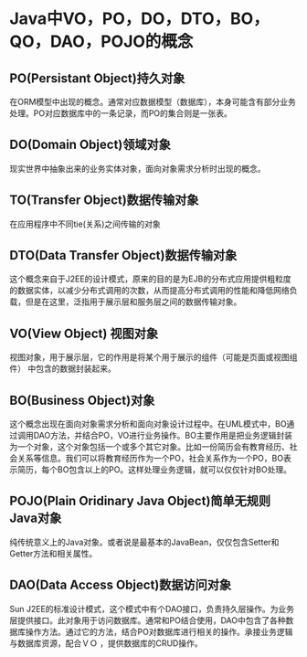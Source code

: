 # Java中VO，PO，DO，DTO，BO，QO，DAO，POJO的概念

## PO(Persistant Object)持久对象
在ORM模型中出现的概念。通常对应数据模型（数据库），本身可能含有部分业务处理。PO对应数据库中的一条记录，而PO的集合则是一张表。

## DO(Domain Object)领域对象
现实世界中抽象出来的业务实体对象，面向对象需求分析时出现的概念。

## TO(Transfer Object)数据传输对象
在应用程序中不同tie(关系)之间传输的对象

## DTO(Data Transfer Object)数据传输对象
这个概念来自于J2EE的设计模式，原来的目的是为EJB的分布式应用提供粗粒度的数据实体，以减少分布式调用的次数，从而提高分布式调用的性能和降低网络负载，但是在这里，泛指用于展示层和服务层之间的数据传输对象。

## VO(View Object) 视图对象
视图对象，用于展示层，它的作用是将某个用于展示的组件（可能是页面或视图组件） 中包含的数据封装起来。

## BO(Business Object)对象
这个概念出现在面向对象需求分析和面向对象设计过程中。在UML模式中，BO通过调用DAO方法，并结合PO，VO进行业务操作。BO主要作用是把业务逻辑封装为一个对象，这个对象包括一个或多个其它对象。比如一份简历会有教育经历、社会关系等信息。我们可以将教育经历作为一个PO，社会关系作为一个PO，BO表示简历，每个BO包含以上的PO。这样处理业务逻辑，就可以仅仅针对BO处理。

## POJO(Plain Oridinary Java Object)简单无规则Java对象
纯传统意义上的Java对象。或者说是最基本的JavaBean，仅仅包含Setter和Getter方法和相关属性。

## DAO(Data Access Object)数据访问对象
Sun J2EE的标准设计模式，这个模式中有个DAO接口，负责持久层操作。为业务层提供接口。此对象用于访问数据库。通常和PO结合使用，DAO中包含了各种数据库操作方法。通过它的方法，结合PO对数据库进行相关的操作。承接业务逻辑与数据库资源，配合ＶＯ ，提供数据库的CRUD操作。


